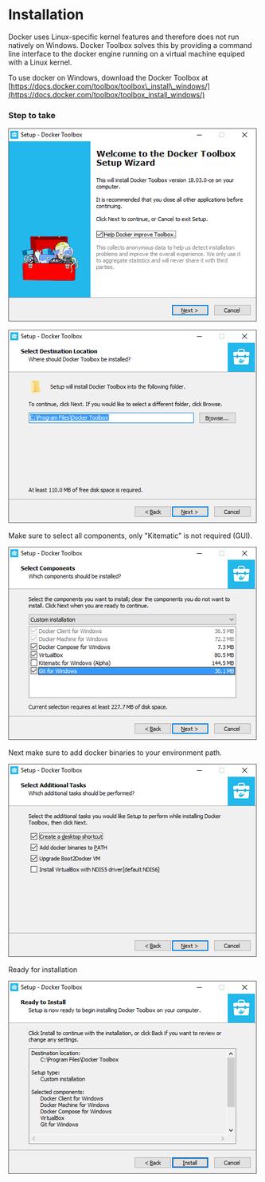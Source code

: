 # Installation

Docker uses Linux-specific kernel features and therefore does not run natively on Windows. Docker Toolbox solves this by providing a command line interface to the docker engine running on a virtual machine equiped with a Linux kernel.

To use docker on Windows, download the Docker Toolbox at [https://docs.docker.com/toolbox/toolbox\_install\_windows/](https://docs.docker.com/toolbox/toolbox_install_windows/)

### Step to take

![Welcome](.gitbook/assets/2018-04-26.png)

![Installation destination](.gitbook/assets/2018-04-26-1.png)

Make sure to select all components, only "Kitematic" is not required \(GUI\).

![Select components to install](.gitbook/assets/2018-04-26-3.png)

Next make sure to add docker binaries to your environment path.

![Additional tasks](.gitbook/assets/2018-04-26-4.png)

Ready for installation

![Ready for install](.gitbook/assets/2018-04-26-5.png)




